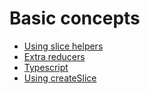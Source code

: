 # Basic concepts

* [Using slice helpers](use-slice-helpers.md)
* [Extra reducers](extra-reducers.md)
* [Typescript](typescript.md)
* [Using createSlice](use-create-slice.md)